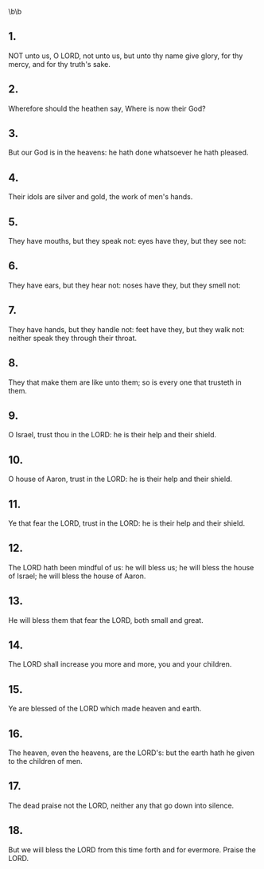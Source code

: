\b\b
## 1.
NOT unto us, O LORD, not unto us, but unto thy name give glory, for thy mercy, and for thy truth's sake.
## 2.
Wherefore should the heathen say, Where is now their God?
## 3.
But our God is in the heavens: he hath done whatsoever he hath pleased.
## 4.
Their idols are silver and gold, the work of men's hands.
## 5.
They have mouths, but they speak not: eyes have they, but they see not:
## 6.
They have ears, but they hear not: noses have they, but they smell not:
## 7.
They have hands, but they handle not: feet have they, but they walk not: neither speak they through their throat.
## 8.
They that make them are like unto them; so is every one that trusteth in them.
## 9.
O Israel, trust thou in the LORD: he is their help and their shield.
## 10.
O house of Aaron, trust in the LORD: he is their help and their shield.
## 11.
Ye that fear the LORD, trust in the LORD: he is their help and their shield.
## 12.
The LORD hath been mindful of us: he will bless us; he will bless the house of Israel; he will bless the house of Aaron.
## 13.
He will bless them that fear the LORD, both small and great.
## 14.
The LORD shall increase you more and more, you and your children.
## 15.
Ye are blessed of the LORD which made heaven and earth.
## 16.
The heaven, even the heavens, are the LORD's: but the earth hath he given to the children of men.
## 17.
The dead praise not the LORD, neither any that go down into silence.
## 18.
But we will bless the LORD from this time forth and for evermore.  Praise the LORD.

